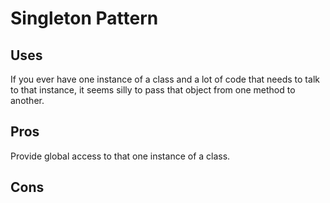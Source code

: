 # Singleton Pattern

## Uses
If you ever have one instance of a class and a lot of code that needs to talk to that instance, it seems silly to pass that object from one method to another.

## Pros
Provide global access to that one instance of a class.

## Cons
